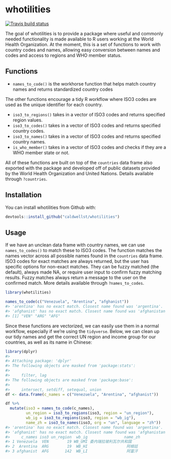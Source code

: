 
<!-- README.md is generated from README.Rmd. Please edit that file -->

# whotilities

<!-- badges: start -->

[![Travis build
status](https://travis-ci.com/caldwellst/whotilities.svg?branch=master)](https://travis-ci.com/caldwellst/whotilities)
<!-- badges: end -->

The goal of whotilities is to provide a package where useful and
commonly needed functionality is made available to R users working at
the World Health Organization. At the moment, this is a set of functions
to work with country codes and names, allowing easy conversion between
names and codes and access to regions and WHO member status.

## Functions

  - `names_to_code()` is the workhorse function that helps match country
    names and returns standardized country codes

The other functions encourage a tidy R workflow where ISO3 codes are
used as the unique identifier for each country.

  - `iso3_to_regions()` takes in a vector of ISO3 codes and returns
    specified region values.
  - `iso3_to_codes()` takes in a vector of ISO3 codes and returns
    specified country codes.
  - `iso3_to_names()` takes in a vector of ISO3 codes and returns
    specified country names.
  - `is_who_member()` takes in a vector of ISO3 codes and checks if they
    are a WHO member state or not.

All of these functions are built on top of the `countries` data frame
also exported with the package and developed off of public datasets
provided by the World Health Organization and United Nations. Details
available through `?countries`.

## Installation

You can install whotilities from Github with:

``` r
devtools::install_github("caldwellst/whotilities")
```

## Usage

If we have an unclean data frame with country names, we can use
`names_to_codes()` to match these to ISO3 codes. The function matches
the names vector across all possible names found in the `countries` data
frame. ISO3 codes for exact matches are always returned, but the user
has specific options for non-exact matches. They can be fuzzy matched
(the default), always made NA, or require user input to confirm fuzzy
matching results. Fuzzy matches always return a message to the user on
the confirmed match. More details available through `?names_to_codes`.

``` r
library(whotilities)

names_to_code(c("Venezuela", "Arentina", "afghanist"))
#> 'arentina' has no exact match. Closest name found was 'argentina'.
#> 'afghanist' has no exact match. Closest name found was 'afghanistan'.
#> [1] "VEN" "ARG" "AFG"
```

Since these functions are vectorized, we can easily use them in a normal
workflow, especially if we’re using the `tidyverse`. Below, we can clean
up our tidy names and get the correct UN region and income group for our
countries, as well as its name in Chinese:

``` r
library(dplyr)
#> 
#> Attaching package: 'dplyr'
#> The following objects are masked from 'package:stats':
#> 
#>     filter, lag
#> The following objects are masked from 'package:base':
#> 
#>     intersect, setdiff, setequal, union
df <- data.frame(c_names = c("Venezuela", "Arentina", "afghanist"))

df %>%
  mutate(iso3 = names_to_code(c_names),
         un_region = iso3_to_regions(iso3, region = "un_region"),
         wb_ig = iso3_to_regions(iso3, region = "wb_ig"),
         name_zh = iso3_to_names(iso3, org = "un", language = "zh"))
#> 'arentina' has no exact match. Closest name found was 'argentina'.
#> 'afghanist' has no exact match. Closest name found was 'afghanistan'.
#>     c_names iso3 un_region  wb_ig                name_zh
#> 1 Venezuela  VEN        19 WB_UMI 委内瑞拉玻利瓦尔共和国
#> 2  Arentina  ARG        19  WB_HI                 阿根廷
#> 3 afghanist  AFG       142  WB_LI                 阿富汗
```
